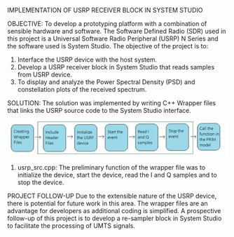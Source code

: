 IMPLEMENTATION OF USRP RECEIVER BLOCK IN SYSTEM STUDIO

OBJECTIVE:
To develop a prototyping platform with a combination of sensible hardware and software. The Software Defined Radio (SDR) used in this project is a Universal Software Radio Peripheral (USRP) N Series and the software used is System Studio.
The objective of the project is to:
1. Interface the USRP device with the host system.
2. Develop a USRP receiver block in System Studio that reads samples from USRP device.
3. To display and analyze the Power Spectral Density (PSD) and constellation plots of the received spectrum.

SOLUTION:
The solution was implemented by writing C++ Wrapper files that links the USRP source code to the System Studio interface. 

![alt text](https://github.com/j-helen/USRP-Receiver/blob/master/Images/usrp_src.png)

1. usrp_src.cpp:
The preliminary function of the wrapper file was to initialize the device, start the device, read the I and Q samples and to stop the device.


PROJECT FOLLOW-UP
Due to the extensible nature of the USRP device, there is potential for future work in this area. The wrapper files are an advantage for developers as additional coding is simplified. A prospective follow-up of this project is to develop a re-sampler block in System Studio to facilitate the processing of UMTS signals.
